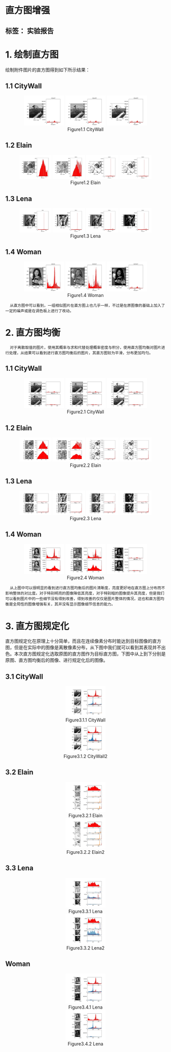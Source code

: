 # 直方图增强

标签： 实验报告
---

# 1. 绘制直方图
   绘制附件图片的直方图得到如下所示结果：
## 1.1 CityWall
<div align="center">
  <img src="https://github.com/James0618/Images/blob/master/Content_2/task1/citywall.jpg?raw=True" width="25%" height="25%"/>
  <img src="https://github.com/James0618/Images/blob/master/Content_2/task1/citywall1.jpg?raw=True" width="25%" height="25%"/>
  <img src="https://github.com/James0618/Images/blob/master/Content_2/task1/citywall2.jpg?raw=True" width="25%" height="25%"/>
</div>
<div align="center"> Figure1.1 CityWall </div>

## 1.2 Elain
<div align="center">
  <img src="https://github.com/James0618/Images/blob/master/Content_2/task1/elain.jpg?raw=True" width="20%" height="20%"/>
  <img src="https://github.com/James0618/Images/blob/master/Content_2/task1/elain1.jpg?raw=True" width="20%" height="20%"/>
  <img src="https://github.com/James0618/Images/blob/master/Content_2/task1/elain2.jpg?raw=True" width="20%" height="20%"/>
  <img src="https://github.com/James0618/Images/blob/master/Content_2/task1/elain3.jpg?raw=True" width="20%" height="20%"/>
</div>
<div align="center"> Figure1.2 Elain </div>

## 1.3 Lena
<div align="center">
  <img src="https://github.com/James0618/Images/blob/master/Content_2/task1/lena.jpg?raw=True" width="20%" height="20%"/>
  <img src="https://github.com/James0618/Images/blob/master/Content_2/task1/lena1.jpg?raw=True" width="20%" height="20%"/>
  <img src="https://github.com/James0618/Images/blob/master/Content_2/task1/lena2.jpg?raw=True" width="20%" height="20%"/>
  <img src="https://github.com/James0618/Images/blob/master/Content_2/task1/lena4.jpg?raw=True" width="20%" height="20%"/>
</div>
<div align="center"> Figure1.3 Lena </div>

## 1.4 Woman
<div align="center">
  <img src="https://github.com/James0618/Images/blob/master/Content_2/task1/woman.jpg?raw=True" width="25%" height="25%"/>
  <img src="https://github.com/James0618/Images/blob/master/Content_2/task1/woman1.jpg?raw=True" width="25%" height="25%"/>
  <img src="https://github.com/James0618/Images/blob/master/Content_2/task1/woman2.jpg?raw=True" width="25%" height="25%"/>
</div>
<div align="center"> Figure1.4 Woman </div>

      从直方图中可以看到，一组相似图片在直方图上也几乎一样，不过是在原图像的基础上加入了一定的噪声或是在调色板上进行了改动。

# 2. 直方图均衡
      对于离散取值的图片，使用其概率与求和代替处理概率密度与积分，使用直方图均衡对图片进行处理，从结果可以看到进行直方图均衡后的图片，其直方图较为平滑，分布更加均匀。
## 1.1 CityWall
<div align="center">
  <img src="https://github.com/James0618/Images/blob/master/Content_2/task2/citywall.jpg?raw=True" width="25%" height="25%"/>
  <img src="https://github.com/James0618/Images/blob/master/Content_2/task2/citywall1.jpg?raw=True" width="25%" height="25%"/>
  <img src="https://github.com/James0618/Images/blob/master/Content_2/task2/citywall2.jpg?raw=True" width="25%" height="25%"/>
</div>
<div align="center"> Figure2.1 CityWall </div>

## 1.2 Elain
<div align="center">
  <img src="https://github.com/James0618/Images/blob/master/Content_2/task2/elain.jpg?raw=True" width="20%" height="20%"/>
  <img src="https://github.com/James0618/Images/blob/master/Content_2/task2/elain1.jpg?raw=True" width="20%" height="20%"/>
  <img src="https://github.com/James0618/Images/blob/master/Content_2/task2/elain2.jpg?raw=True" width="20%" height="20%"/>
  <img src="https://github.com/James0618/Images/blob/master/Content_2/task2/elain3.jpg?raw=True" width="20%" height="20%"/>
</div>
<div align="center"> Figure2.2 Elain </div>

## 1.3 Lena
<div align="center">
  <img src="https://github.com/James0618/Images/blob/master/Content_2/task2/lena.jpg?raw=True" width="20%" height="20%"/>
  <img src="https://github.com/James0618/Images/blob/master/Content_2/task2/lena1.jpg?raw=True" width="20%" height="20%"/>
  <img src="https://github.com/James0618/Images/blob/master/Content_2/task2/lena2.jpg?raw=True" width="20%" height="20%"/>
  <img src="https://github.com/James0618/Images/blob/master/Content_2/task2/lena4.jpg?raw=True" width="20%" height="20%"/>
</div>
<div align="center"> Figure2.3 Lena </div>

## 1.4 Woman
<div align="center">
  <img src="https://github.com/James0618/Images/blob/master/Content_2/task2/woman.jpg?raw=True" width="25%" height="25%"/>
  <img src="https://github.com/James0618/Images/blob/master/Content_2/task2/woman1.jpg?raw=True" width="25%" height="25%"/>
  <img src="https://github.com/James0618/Images/blob/master/Content_2/task2/woman2.jpg?raw=True" width="25%" height="25%"/>
</div>
<div align="center"> Figure2.4 Woman </div>

      从上图中可以很明显的看到进行直方图均衡后的图片清晰度，亮度更好地在直方图上分布而不影响整体的对比度。对于特别明亮的图像降低其亮度，对于特别暗的图像提升其亮度，但是我们可以看到图片中的一些细节没有得到改善，得到改善的仅仅是图片整体的情况，这也和直方图均衡是全局性的图像增强有关，其并没有显示图像细节信息的能力。

# 3. 直方图规定化
   直方图规定化在原理上十分简单，而且在连续像素分布时能达到目标图像的直方图，但是在实际中的图像是离散像素分布，从下图中我们就可以看到其表现并不出色。本次直方图规定化选取原图的直方图作为目标直方图，下图中从上到下分别是原图、直方图均衡后的图像、进行规定化后的图像。
## 3.1 CityWall
<div align="center">
  <img src="https://github.com/James0618/Images/blob/master/Content_2/task3/citywall.jpg?raw=True" width="25%" height="25%"/>
</div>
<div align="center"> Figure3.1.1 CityWall </div>

<div align="center">
  <img src="https://github.com/James0618/Images/blob/master/Content_2/task3/citywall2.jpg?raw=True" width="25%" height="25%"/>
</div>
<div align="center"> Figure3.1.2 CityWall2 </div>

## 3.2 Elain
<div align="center">
  <img src="https://github.com/James0618/Images/blob/master/Content_2/task3/elain.jpg?raw=True" width="25%" height="25%"/>
</div>
<div align="center"> Figure3.2.1 Elain </div>

<div align="center">
  <img src="https://github.com/James0618/Images/blob/master/Content_2/task3/elain2.jpg?raw=True" width="25%" height="25%"/>
</div>
<div align="center"> Figure3.2.2 Elain2 </div>

## 3.3 Lena
<div align="center">
  <img src="https://github.com/James0618/Images/blob/master/Content_2/task3/lena.jpg?raw=True" width="25%" height="25%"/>
</div>
<div align="center"> Figure3.3.1 Lena </div>

<div align="center">
  <img src="https://github.com/James0618/Images/blob/master/Content_2/task3/lena2.jpg?raw=True" width="25%" height="25%"/>
</div>
<div align="center"> Figure3.3.2 Lena2 </div>

## Woman
<div align="center">
  <img src="https://github.com/James0618/Images/blob/master/Content_2/task3/woman.jpg?raw=True" width="25%" height="25%"/>
</div>
<div align="center"> Figure3.4.1 Lena </div>

<div align="center">
  <img src="https://github.com/James0618/Images/blob/master/Content_2/task3/woman.jpg?raw=True" width="25%" height="25%"/>
</div>
<div align="center"> Figure3.4.2 Lena </div>
